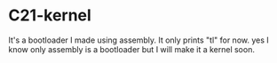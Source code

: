 # C21-kernel
It's a bootloader I made using assembly. It only prints "tl" for now. 
yes I know only assembly is a bootloader but I will make it a kernel soon.
